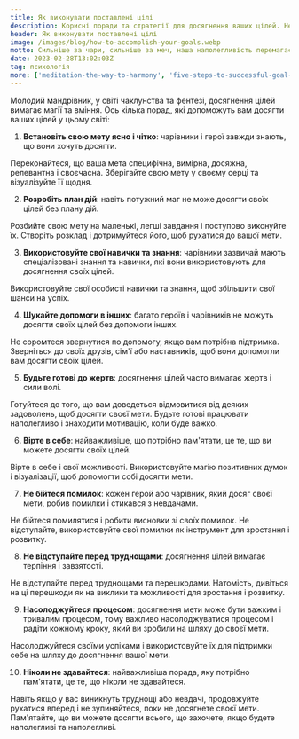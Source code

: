 ```yaml
---
title: Як виконувати поставлені цілі
description: Корисні поради та стратегії для досягнення ваших цілей. Незалежно від того, чи є ваша мета кар'єрним зростанням, поліпшенням здоров'я або особистісним розвитком, ця сторінка допоможе вам розробити ефективний план дій і підтримувати мотивацію протягом усього процесу
header: Як виконувати поставлені цілі
image: /images/blog/how-to-accomplish-your-goals.webp
motto: Сильніше за чари, сильніше за меч, наша наполегливість перемагає всі перепони! Піднімайте свої голови та продовжуйте йти вперед, досягаючи своїх цілей, доки не станете справжніми героями!
date: 2023-02-28T13:02:03Z
tag: психологія
more: ['meditation-the-way-to-harmony', 'five-steps-to-successful-goal-achievement']
---
```

Молодий мандрівник, у світі чаклунства та фентезі, досягнення цілей вимагає магії та вміння.
Ось кілька порад, які допоможуть вам досягти ваших цілей у цьому світі:

1. **Встановіть свою мету ясно і чітко**: чарівники і герої завжди знають, що вони хочуть досягти.

Переконайтеся, що ваша мета специфічна, вимірна, досяжна, релевантна і своєчасна. Зберігайте свою мету у своєму серці та візуалізуйте її щодня.

2. **Розробіть план дій**: навіть потужний маг не може досягти своїх цілей без плану дій.

Розбийте свою мету на маленькі, легші завдання і поступово виконуйте їх. Створіть розклад і дотримуйтеся його, щоб рухатися до вашої мети.

3. **Використовуйте свої навички та знання**: чарівники зазвичай мають спеціалізовані знання та навички, які вони використовують для досягнення своїх цілей.

Використовуйте свої особисті навички та знання, щоб збільшити свої шанси на успіх.

4. **Шукайте допомоги в інших**: багато героїв і чарівників не можуть досягти своїх цілей без допомоги інших.

Не соромтеся звернутися по допомогу, якщо вам потрібна підтримка. Зверніться до своїх друзів, сім'ї або наставників, щоб вони допомогли вам досягти своїх цілей.

5. **Будьте готові до жертв**: досягнення цілей часто вимагає жертв і сили волі.

Готуйтеся до того, що вам доведеться відмовитися від деяких задоволень, щоб досягти своєї мети. Будьте готові працювати наполегливо і знаходити мотивацію, коли буде важко.

6. **Вірте в себе**: найважливіше, що потрібно пам'ятати, це те, що ви можете досягти своїх цілей.

Вірте в себе і свої можливості. Використовуйте магію позитивних думок і візуалізації, щоб допомогти собі досягти мети.

7. **Не бійтеся помилок**: кожен герой або чарівник, який досяг своєї мети, робив помилки і стикався з невдачами.

Не бійтеся помилятися і робити висновки зі своїх помилок. Не відступайте, використовуйте свої помилки як інструмент для зростання і розвитку.

8. **Не відступайте перед труднощами**: досягнення цілей вимагає терпіння і завзятості.

Не відступайте перед труднощами та перешкодами. Натомість, дивіться на ці перешкоди як на виклики та можливості для зростання і розвитку.

9. **Насолоджуйтеся процесом**: досягнення мети може бути важким і тривалим процесом, тому важливо насолоджуватися процесом і радіти кожному кроку, який ви зробили на шляху до своєї мети.

Насолоджуйтеся своїми успіхами і використовуйте їх для підтримки себе на шляху до досягнення вашої мети.

10. **Ніколи не здавайтеся**: найважливіша порада, яку потрібно пам'ятати, це те, що ніколи не здавайтеся.

Навіть якщо у вас виникнуть труднощі або невдачі, продовжуйте рухатися вперед і не зупиняйтеся, поки не досягнете своєї мети. Пам'ятайте, що ви можете досягти всього, що захочете, якщо будете наполегливі та наполегливі.
